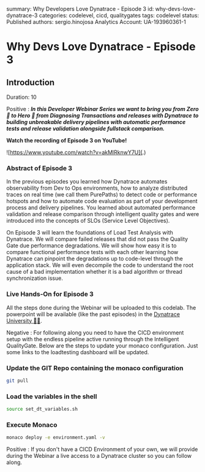 summary: Why Developers Love Dynatrace - Episode 3
id: why-devs-love-dynatrace-3
categories: codelevel, cicd, qualitygates
tags: codelevel
status: Published
authors: sergio.hinojosa
Analytics Account: UA-193960361-1

# Why Devs Love Dynatrace - Episode 3

## Introduction 
Duration: 10


Positive
: ***In this Developer Webinar Series we want to bring you from Zero 👶 to Hero 🦸 from Diagnosing Transactions and releases with Dynatrace to building unbreakable delivery pipelines with automatic performance tests and release validation alongside fullstack comparison.***

**Watch the recording of Episode 3 on YouTube!**

![https://www.youtube.com/watch?v=akMlRknwY7U](.)

### Abstract of Episode 3
In the previous episodes you learned how Dynatrace automates observability from Dev to Ops environments, how to analyze distributed traces on real time (we call them PurePaths) to detect code or performance hotspots and how to automate code evaluation as part of your development process and delivery pipelines. You learned about automated performance validation and release comparison through intelligent quality gates and were introduced into the concepts of SLOs (Service Level Objectives).

On Episode 3 will learn the foundations of Load Test Analysis with Dynatrace. We will compare failed releases that did not pass the Quality Gate due performance degradations. We will show how easy it is to compare functional performance tests with each other learning how Dynatrace can pinpoint the degradations up to code-level through the application stack. We will even decompile the code to understand the root cause of a bad implementation whether it is a bad algorithm or thread synchronization issue.


### Live Hands-On for Episode 3

All the steps done during the Webinar will be uploaded to this codelab. The powerpoint will be available (like the past episodes) in the [Dynatrace University 🧑‍🎓](https://university.dynatrace.com/). 


Negative
: For following along you need to have the CICD environment setup with the endless pipeline active running through the Intelligent QualityGate. Below are the steps to update your monaco configuration. Just some links to the loadtesting dashboard will be updated. 



### Update the GIT Repo containing the monaco configuration
```bash
git pull
```
### Load the variables in the shell
```bash
source set_dt_variables.sh
```
### Execute Monaco

```bash
monaco deploy -e environment.yaml -v
```

Positive
: If you don't have a CICD Environment of your own, we will provide during the Webinar a live access to a Dynatrace cluster so you can follow along.



<!-- 

- Show Dashboard of DT E2

- Do a pull, EXPLAIN what happens with the ID of Service and PGI need of JQ

- Show Dashboard of DT E3 with Links
-->




